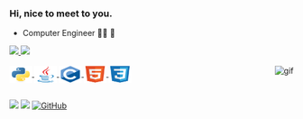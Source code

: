 ### Hi, nice to meet to you.
- Computer Engineer :man_technologist: :rocket:
<div>
  <a href="https://github.com/leonardofmoraes">
  <img height="180em" src="https://github-readme-stats.vercel.app/api?username=leonardofmoraes&show_icons=true&theme=merko&include_all_commits=true&count_private=true"/>
  <img height="180em" src="https://github-readme-stats.vercel.app/api/top-langs/?username=leonardofelipe&layout=compact&langs_count=7&theme=merko"/>
</div>
  
<div style="display: inline_block"><br>
  <img align="center" alt="Python" height="30" width="40" src="https://raw.githubusercontent.com/devicons/devicon/master/icons/python/python-original.svg">
  <img align="center" alt="Java" height="30" width="40" src="https://raw.githubusercontent.com/devicons/devicon/master/icons/java/java-original.svg">
  <img align="center" alt="C" height="30" width="40" src="https://raw.githubusercontent.com/devicons/devicon/master/icons/c/c-original.svg">
  <img align="center" alt="HTML" height="30" width="40" src="https://raw.githubusercontent.com/devicons/devicon/master/icons/html5/html5-original.svg">
  <img align="center" alt="CSS" height="30" width="40" src="https://raw.githubusercontent.com/devicons/devicon/master/icons/css3/css3-original.svg">
  <img align="right" alt="gif" src="https://i.gifer.com/origin/b9/b924908cc587254f41a6a17c94428eca_w200.webp">
</div> 
  
  ##
  
<div> 
  <a href="mailto:leonardofelipe0435@gmail.com"><img src="https://img.shields.io/badge/-Gmail-%23333?style=for-the-badge&logo=gmail&logoColor=white" target="_blank"></a>
  <a href="https://www.linkedin.com/in/leonardofmoraes/" target="_blank"><img src="https://img.shields.io/badge/-LinkedIn-%230077B5?style=for-the-badge&logo=linkedin&logoColor=white" target="_blank"></a> 
  <a href="https://github.com/leonardofmoraes"><img src="https://img.shields.io/github/followers/leonardofmoraes?label=follow&style=social" height="28" title="Follow me" alt="GitHub">
</div>
    
    
